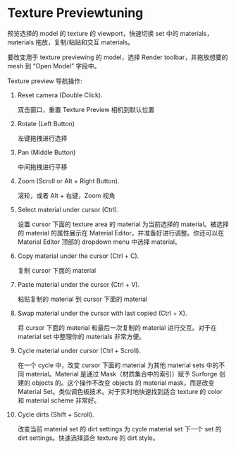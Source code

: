# Texture Previewtuning

预览选择的 model 的 texture 的 viewport，快速切换 set 中的 materials，materials 拖放，复制/粘贴和交互 materials。

要改变用于 texture previewing 的 model，选择 Render toolbar，并拖放想要的 mesh 到 “Open Model” 字段中。

Texture preview 导航操作:

1. Reset camera (Double Click).

   双击窗口，重置 Texture Preview 相机到默认位置

2. Rotate (Left Button)

   左键拖拽进行选择

3. Pan (Middle Button)

   中间拖拽进行平移

4. Zoom (Scroll or Alt + Right Button).

   滚轮，或者 Alt + 右键，Zoom 视角

5. Select material under cursor (Ctrl).

   设置 cursor 下面的 texture area 的 material 为当前选择的 material。被选择的 material 的属性展示在 Material Editor，并准备好进行调整。你还可以在 Material Editor 顶部的 dropdown menu 中选择 material。

6. Copy material under the cursor (Ctrl + C).

   复制 cursor 下面的 material

7. Paste material under the cursor (Ctrl + V).

   粘贴复制的 material 到 cursor 下面的 material

8. Swap material under the cursor with last copied (Ctrl + X).

   将 cursor 下面的 material 和最后一次复制的 material 进行交互。对于在 material set 中整理你的 materials 非常方便。

9. Cycle material under cursor (Ctrl + Scroll).

   在一个 cycle 中，改变 cursor 下面的 material 为其他 material sets 中的不同 material。Material 是通过 Mask（材质集合中的索引）赋予 Surforge 创建的 objects 的。这个操作不改变 objects 的 material mask，而是改变 Material Set。类似调色板技术。对于实时地快速找到适合 texture 的 color 和 material scheme 非常好。

10. Cycle dirts (Shift + Scroll).

    改变当前 material set 的 dirt settings 为 cycle material set 下一个 set 的 dirt settings。快速选择适合 texture 的 dirt style。
